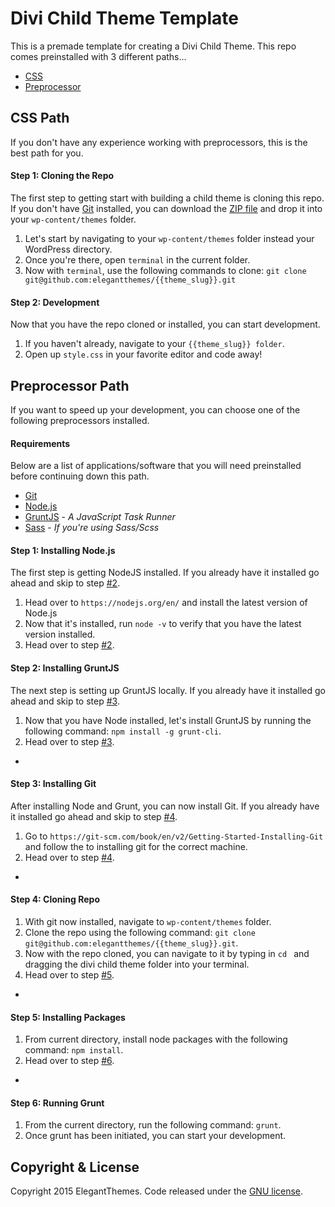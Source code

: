 # Divi Child Theme Template
This is a premade template for creating a Divi Child Theme. This repo comes preinstalled with 3 different paths...
- [CSS](#css-path)
- [Preprocessor](#preprocessor-path)

## CSS Path
If you don't have any experience working with preprocessors, this is the best path for you.

#### Step 1: Cloning the Repo
The first step to getting start with building a child theme is cloning this repo. If you don't have [Git](https://git-scm.com/book/en/v2/Getting-Started-Installing-Git) installed, you can download the [ZIP file](https://github.com/elegantthemes/{{theme_slug}}/archive/master.zip) and drop it into your `wp-content/themes` folder.

1. Let's start by navigating to your `wp-content/themes` folder instead your WordPress directory.
2. Once you're there, open `terminal` in the current folder.
3. Now with `terminal`, use the following commands to clone: `git clone git@github.com:elegantthemes/{{theme_slug}}.git`

#### Step 2: Development
Now that you have the repo cloned or installed, you can start development.

1. If you haven't already, navigate to your `{{theme_slug}} folder`.
2. Open up `style.css` in your favorite editor and code away!


## Preprocessor Path
If you want to speed up your development, you can choose one of the following preprocessors installed.

#### Requirements
Below are a list of applications/software that you will need preinstalled before continuing down this path.
- [Git](https://git-scm.com/book/en/v2/Getting-Started-Installing-Git)
- [Node.js](http://nodejs.org/)
- [GruntJS](http://gruntjs.com/) - _A JavaScript Task Runner_
- [Sass](http://sass-lang.com/install) - _If you're using Sass/Scss_


#### Step 1: Installing Node.js
The first step is getting NodeJS installed. If you already have it installed go ahead and skip to step [#2](#step-2-installing-gruntjs).

1. Head over to `https://nodejs.org/en/` and install the latest version of Node.js
2. Now that it's installed, run `node -v` to verify that you have the latest version installed.
3. Head over to step [#2](#step-2-installing-gruntjs).


#### Step 2: Installing GruntJS
The next step is setting up GruntJS locally. If you already have it installed go ahead and skip to step [#3](#step-3-installing-git).

1. Now that you have Node installed, let's install GruntJS by running the following command: `npm install -g grunt-cli`.
2. Head over to step [#3](#step-3-installing-git).

-

#### Step 3: Installing Git
After installing Node and Grunt, you can now install Git. If you already have it installed go ahead and skip to step [#4](#step-4-cloning-repo).

1. Go to `https://git-scm.com/book/en/v2/Getting-Started-Installing-Git` and follow the to installing git for the correct machine.
2. Head over to step [#4](#step-4-cloning-repo).

-

#### Step 4: Cloning Repo
1. With git now installed, navigate to `wp-content/themes` folder.
2. Clone the repo using the following command: `git clone git@github.com:elegantthemes/{{theme_slug}}.git`.
3. Now with the repo cloned, you can navigate to it by typing in `cd ` and dragging the divi child theme folder into your terminal.
3. Head over to step [#5](#step-5-installing-packages).

-

#### Step 5: Installing Packages
1. From current directory, install node packages with the following command: `npm install`.
2. Head over to step [#6](#step-6-running-grunt).

-

#### Step 6: Running Grunt
1. From the current directory, run the following command: `grunt`.
2. Once grunt has been initiated, you can start your development.

## Copyright & License
Copyright 2015 ElegantThemes. Code released under the [GNU license](https://github.com/elegantthemes/{{theme_slug}}/blob/master/LICENSE).